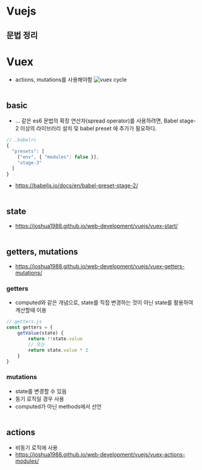 # Vuejs

## 문법 정리

# Vuex
* actions, mutations를 사용해야함
![vuex cycle](./images/vuex.png)
<br><br>
## basic
* ... 같은 es6 문법의 확장 연산자(spread operator)를 사용하려면, Babel stage-2 이상의 라이브러리 설치 및 babel preset 에 추가가 필요하다.
```javascript
// .babelrc
{
  "presets": [
    ["env", { "modules": false }],
    "stage-3"
  ]
}
```
* https://babeljs.io/docs/en/babel-preset-stage-2/
<br><br>
## state
* https://joshua1988.github.io/web-development/vuejs/vuex-start/
<br><br>
## getters, mutations
* https://joshua1988.github.io/web-development/vuejs/vuex-getters-mutations/
### getters
* computed와 같은 개념으로, state를 직접 변경하는 것이 아닌 state를 활용하여 계산할때 이용
```javascript
// getters.js
const getters = {
    getValue(state) {
        return !!state.value
        // 또는
        return state.value * 2
    }
}
```
### mutations
* state를 변경할 수 있음
* 동기 로직일 경우 사용
* computed가 아닌 methods에서 선언
<br><br>
## actions
* 비동기 로직에 사용
* https://joshua1988.github.io/web-development/vuejs/vuex-actions-modules/
